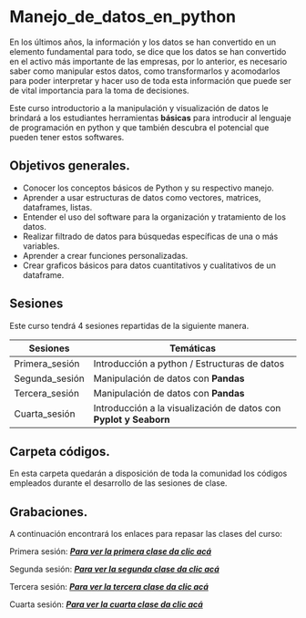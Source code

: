 # Manejo_de_datos_en_python

En los últimos años, la información y los datos se han convertido en un elemento fundamental para todo, se dice que los datos se han convertido en el activo más importante de las empresas, por lo anterior, es necesario saber como manipular estos datos, como transformarlos y acomodarlos para poder interpretar y hacer uso de toda esta información que puede ser de vital importancia para la toma de decisiones.  

Este curso introductorio a la manipulación y visualización de datos le brindará a los estudiantes herramientas **básicas** para introducir al lenguaje de programación en python y que también descubra el potencial que pueden tener estos softwares.

## Objetivos generales.

* Conocer los conceptos básicos de Python y su respectivo manejo.
* Aprender a usar estructuras de datos como vectores, matrices, dataframes, listas.
* Entender el uso del software para la organización y tratamiento de los datos.
* Realizar filtrado de datos para búsquedas específicas de una o más variables.
* Aprender a crear funciones personalizadas.
* Crear graficos básicos para datos cuantitativos y cualitativos de un dataframe.


## Sesiones 
Este curso tendrá 4 sesiones repartidas de la siguiente manera.

| Sesiones | Temáticas |
| --- | --- |
| Primera_sesión| Introducción a python / Estructuras de datos|
| Segunda_sesión| Manipulación de datos con **Pandas**|
| Tercera_sesión| Manipulación de datos con **Pandas**|
| Cuarta_sesión| Introducción a la visualización de datos con **Pyplot y Seaborn**|

## Carpeta códigos.

En esta carpeta quedarán a disposición de toda la comunidad los códigos empleados durante el desarrollo de las sesiones de clase.

## Grabaciones.

A continuación encontrará los enlaces para repasar las clases del curso:

Primera sesión: [***Para ver la primera clase da clic acá***](https://unisalleedu.sharepoint.com/:v:/r/sites/ManipulacinyvisualizacindedatosenPython/Shared%20Documents/General/Recordings/Clase%20curso%20Python._20211102_210613.mp4?csf=1&web=1&e=iHygZl)

Segunda sesión: [***Para ver la segunda clase da clic acá***](https://unisalleedu.sharepoint.com/:v:/r/sites/ManipulacinyvisualizacindedatosenPython/Shared%20Documents/General/Recordings/Clase%20curso%20Python.-20211104_161108-Grabaci%C3%B3n%20de%20la%20reuni%C3%B3n.mp4?csf=1&web=1&e=5NiykE)

Tercera sesión: [***Para ver la tercera clase da clic acá***](https://unisalleedu.sharepoint.com/:v:/r/sites/ManipulacinyvisualizacindedatosenPython/Shared%20Documents/General/Recordings/Clase%20curso%20Python.-20211109_160946-Grabaci%C3%B3n%20de%20la%20reuni%C3%B3n.mp4?csf=1&web=1&e=89Q9zE)

Cuarta sesión: [***Para ver la cuarta clase da clic acá***](https://unisalleedu.sharepoint.com/:v:/r/sites/ManipulacinyvisualizacindedatosenPython/Shared%20Documents/General/Recordings/Clase%20curso%20Python.-20211111_160546-Grabaci%C3%B3n%20de%20la%20reuni%C3%B3n.mp4?csf=1&web=1&e=IatGkd)
